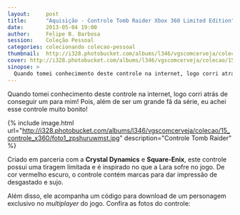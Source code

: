 ```yaml
---
layout:     post
title:      "Aquisição - Controle Tomb Raider Xbox 360 Limited Edition"
date:       2013-05-04 19:00
author:     Felipe B. Barbosa
session:    Coleção Pessoal
categories: colecionando colecao-pessoal
thumbnail:  http://i328.photobucket.com/albums/l346/vgscomcerveja/colecao/15_controle_x360/post_thumbnail_zpse9axnjkm.jpg
cover: http://i328.photobucket.com/albums/l346/vgscomcerveja/colecao/15_controle_x360/post_header_zpsaabmtwbc.jpg
sinopse: >
  Quando tomei conhecimento deste controle na internet, logo corri atrás de conseguir um para mim! Pois, além de ser um grande fã da série, eu achei esse controle muito bonito!
---
```

Quando tomei conhecimento deste controle na internet, logo corri atrás de conseguir um para mim! Pois, além de ser um grande fã da série, eu achei esse controle muito bonito!

{% include image.html url="http://i328.photobucket.com/albums/l346/vgscomcerveja/colecao/15_controle_x360/foto1_zpshuruwmst.jpg" description="Controle Tomb Raider" %}

Criado em parceria com a **Crystal Dynamics** e **Square-Enix**, este controle possui uma tiragem limitada e é inspirado no que a Lara sofre no jogo. De cor vermelho escuro, o controle contém marcas para dar impressão de desgastado e sujo.

Além disso, ele acompanha um código para download de um personagem exclusivo no *multiplayer* do jogo. Confira as fotos do controle:
